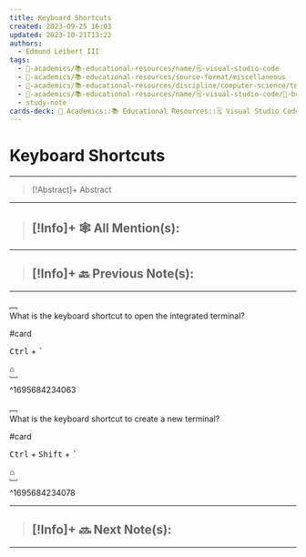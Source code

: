 ```yaml
---
title: Keyboard Shortcuts
created: 2023-09-25 16:03
updated: 2023-10-21T13:22
authors:
  - Edmund Leibert III
tags:
  - 🔴-academics/📚-educational-resources/name/🗒️-visual-studio-code
  - 🔴-academics/📚-educational-resources/source-format/miscellaneous
  - 🔴-academics/📚-educational-resources/discipline/computer-science/technology/visual-studio-code
  - 🔴-academics/📚-educational-resources/name/🗒️-visual-studio-code/🔖-bookmark/keyboard-shortcuts
  - study-note
cards-deck: 🔴 Academics::📚 Educational Resources::🗒️ Visual Studio Code::Keyboard Shortcuts
---
```


# Keyboard Shortcuts

---

> [!Abstract]+ Abstract
> 

---

 > [!Info]+ 🕸️ All Mention(s): 
 > - 

---

 > [!Info]+ 🔙️ Previous Note(s): 
 > - 
 
---

﹇<br>
What is the keyboard shortcut to open the integrated terminal?

#card 

<kbd>Ctrl</kbd> + <kbd>`</kbd>

⌂
<br>﹈<br>^1695684234063


﹇<br>
What is the keyboard shortcut to create a new terminal?

#card 

<kbd>Ctrl</kbd> + <kbd>Shift</kbd> + <kbd>`</kbd>

⌂
<br>﹈<br>^1695684234078



---

> [!Info]+ 🔜 Next Note(s):
> - 

---
